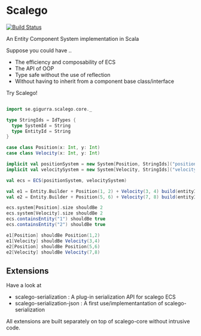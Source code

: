 # Scalego

[![Build Status](https://travis-ci.org/GiGurra/scalego.svg?branch=master)](https://travis-ci.org/GiGurra/scalego)

An Entity Component System implementation in Scala

Suppose you could have ..

* The efficiency and composability of ECS 
* The API of OOP
* Type safe without the use of reflection
* Without having to inherit from a component base class/interface

Try Scalego!

```scala

import se.gigurra.scalego.core._

type StringIds = IdTypes {
  type SystemId = String
  type EntityId = String
}

case class Position(x: Int, y: Int)
case class Velocity(x: Int, y: Int)

implicit val positionSystem = new System[Position, StringIds]("position", mutable.HashMap())
implicit val velocitySystem = new System[Velocity, StringIds]("velocity", mutable.HashMap())

val ecs = ECS(positionSystem, velocitySystem)

val e1 = Entity.Builder + Position(1, 2) + Velocity(3, 4) build(entityId = "1")
val e2 = Entity.Builder + Position(5, 6) + Velocity(7, 8) build(entityId = "2")

ecs.system[Position].size shouldBe 2
ecs.system[Velocity].size shouldBe 2
ecs.containsEntity("1") shouldBe true
ecs.containsEntity("2") shouldBe true

e1[Position] shouldBe Position(1,2)
e1[Velocity] shouldBe Velocity(3,4)
e2[Position] shouldBe Position(5,6)
e2[Velocity] shouldBe Velocity(7,8)


```


## Extensions

Have a look at 

* scalego-serialization : A plug-in serialization API for scalego ECS 
* scalego-serialization-json : A first use/implementantation of scalego-serialization

All extensions are built separately on top of scalego-core without intrusive code. 
